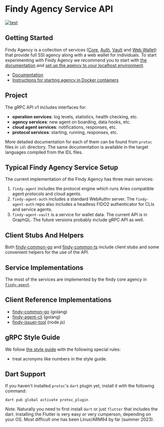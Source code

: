 # Findy Agency Service API

[![test](https://github.com/findy-network/findy-agent-api/actions/workflows/test.yml/badge.svg?branch=dev)](https://github.com/findy-network/findy-agent-api/actions/workflows/test.yml)

## Getting Started

Findy Agency is a collection of services ([Core](https://github.com/findy-network/findy-agent),
[Auth](https://github.com/findy-network/findy-agent-auth),
[Vault](https://github.com/findy-network/findy-agent-vault) and
[Web Wallet](https://github.com/findy-network/findy-wallet-pwa)) that provide
full SSI agency along with a web wallet for individuals.
To start experimenting with Findy Agency we recommend you to start with
[the documentation](https://findy-network.github.io/) and
[set up the agency to your localhost environment](https://github.com/findy-network/findy-wallet-pwa/tree/dev/tools/env#agency-setup-for-local-development).

- [Documentation](https://findy-network.github.io/)
- [Instructions for starting agency in Docker containers](https://github.com/findy-network/findy-wallet-pwa/tree/dev/tools/env#agency-setup-for-local-development)

## Project

The gRPC API v1 includes interfaces for:

- **operation services**: log levels, statistics, health checking, etc.
- **agency services**: new agent on boarding, data hooks, etc.
- **cloud agent services**: notifications, responses, etc.
- **protocol services**: starting, running, responses, etc.

More detailed documentation for each of them can be found from `protoc` files in
`idl` directory. The same documentation is available in the target languages
compiled from the IDL files.

## Typical Findy Agency Service Setup

The current implementation of the Findy Agency has three main services:

1. `findy-agent` includes the protocol engine which runs Aries compatible agent
   protocols and cloud agents.
2. `findy-agent-auth` includes a standard WebAuthn server. The
   `findy-agent-auth` repo also includes a headless FIDO2 authenticator for CLIs
   and service agents.
3. `findy-agent-vault` is a service for wallet data. The current API is in
   GraphQL. The future versions probably include gRPC API as well.

## Client Stubs And Helpers

Both [findy-common-go](https://github.com/findy-network/findy-common-go) and
[findy-common-ts](https://github.com/findy-network/findy-common-ts) include
client stubs and some convenient helpers for the use of the API.

## Service Implementations

The most of the services are implemented by the findy core agency in
[`findy-agent`](https://github.com/findy-network/findy-agent).

## Client Reference Implementations

- [findy-common-go](https://github.com/findy-network/findy-common-go) (golang)
- [findy-agent-cli](https://github.com/findy-network/findy-agent-cli) (golang)
- [findy-issuer-tool](https://github.com/findy-network/findy-issuer-tool) (node.js)

## gRPC Style Guide

We follow [the style guide](https://developers.google.com/protocol-buffers/docs/style)
with the following special rules:

- treat acronyms like numbers in the style guide.

## Dart Support

If you haven't installed `protoc`'s `dart` plugin yet, install it with the
following command:

```shell
dart pub global activate protoc_plugin
```

*Note.* Naturally you need to first install `dart` or just `flutter` that
includes the dart. Installing the Flutter is very easy or very cumperson,
depending on your OS. Most difficult one has been Linux/ARM64 by far (summer 2023).

